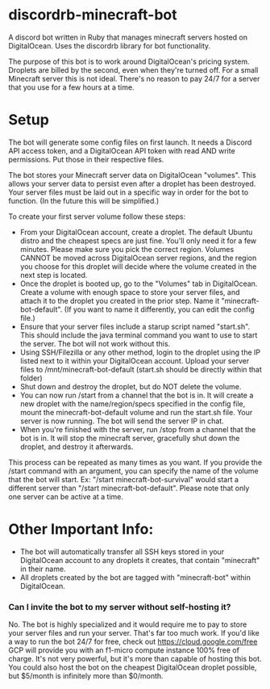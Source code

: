 # discordrb-minecraft-bot
A discord bot written in Ruby that manages minecraft servers hosted on DigitalOcean. Uses the discordrb library for bot functionality.

The purpose of this bot is to work around DigitalOcean's pricing system. Droplets are billed by the second, even when they're turned off. For a small Minecraft server this is not ideal. There's no reason to pay 24/7 for a server that you use for a few hours at a time.

# Setup
The bot will generate some config files on first launch. It needs a Discord API access token, and a DigitalOcean API token with read AND write permissions. Put those in their respective files.

The bot stores your Minecraft server data on DigitalOcean "volumes". This allows your server data to persist even after a droplet has been destroyed. Your server files must be laid out in a specific way in order for the bot to function. (In the future this will be simplified.)

To create your first server volume follow these steps:
- From your DigitalOcean account, create a droplet. The default Ubuntu distro and the cheapest specs are just fine. You'll only need it for a few minutes. Please make sure you pick the correct region. Volumes CANNOT be moved across DigitalOcean server regions, and the region you choose for this droplet will decide where the volume created in the next step is located.
- Once the droplet is booted up, go to the "Volumes" tab in DigitalOcean. Create a volume with enough space to store your server files, and attach it to the droplet you created in the prior step. Name it "minecraft-bot-default". (If you want to name it differently, you can edit the config file.)
- Ensure that your server files include a starup script named "start.sh". This should include the java terminal command you want to use to start the server. The bot will not work without this.
- Using SSH/Filezilla or any other method, login to the droplet using the IP listed next to it within your DigitalOcean account. Upload your server files to /mnt/minecraft-bot-default (start.sh should be directly within that folder)
- Shut down and destroy the droplet, but do NOT delete the volume.
- You can now run /start from a channel that the bot is in. It will create a new droplet with the name/region/specs specified in the config file, mount the minecraft-bot-default volume and run the start.sh file. Your server is now running. The bot will send the server IP in chat.
- When you're finished with the server, run /stop from a channel that the bot is in. It will stop the minecraft server, gracefully shut down the droplet, and destroy it afterwards.

This process can be repeated as many times as you want. If you provide the /start command with an argument, you can specify the name of the volume that the bot will start. Ex: "/start minecraft-bot-survival" would start a different server than "/start minecraft-bot-default". Please note that only one server can be active at a time.

# Other Important Info:
- The bot will automatically transfer all SSH keys stored in your DigitalOcean account to any droplets it creates, that contain "minecraft" in their name.
- All droplets created by the bot are tagged with "minecraft-bot" within DigitalOcean.

### Can I invite the bot to my server without self-hosting it?
No. The bot is highly specialized and it would require me to pay to store your server files and run your server. That's far too much work. If you'd like a way to run the bot 24/7 for free, check out https://cloud.google.com/free
GCP will provide you with an f1-micro compute instance 100% free of charge. It's not very powerful, but it's more than capable of hosting this bot. You could also host the bot on the cheapest DigitalOcean droplet possible, but $5/month is infinitely more than $0/month.
